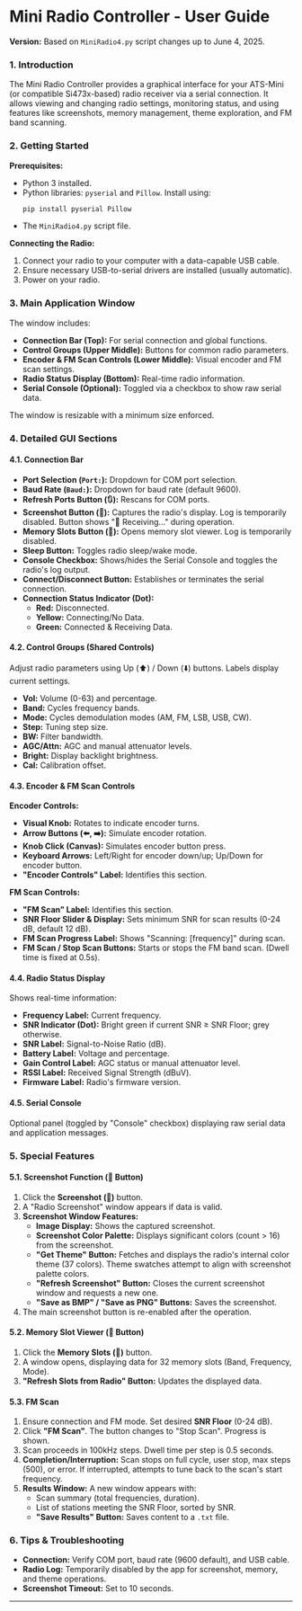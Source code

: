 # Mini Radio Controller - User Guide

**Version:** Based on `MiniRadio4.py` script changes up to June 4, 2025.

### 1. Introduction

The Mini Radio Controller provides a graphical interface for your ATS-Mini (or compatible Si473x-based) radio receiver via a serial connection. It allows viewing and changing radio settings, monitoring status, and using features like screenshots, memory management, theme exploration, and FM band scanning.

### 2. Getting Started

**Prerequisites:**
* Python 3 installed.
* Python libraries: `pyserial` and `Pillow`. Install using:
    ```bash
    pip install pyserial Pillow
    ```
* The `MiniRadio4.py` script file.

**Connecting the Radio:**
1.  Connect your radio to your computer with a data-capable USB cable.
2.  Ensure necessary USB-to-serial drivers are installed (usually automatic).
3.  Power on your radio.

### 3. Main Application Window

The window includes:
* **Connection Bar (Top):** For serial connection and global functions.
* **Control Groups (Upper Middle):** Buttons for common radio parameters.
* **Encoder & FM Scan Controls (Lower Middle):** Visual encoder and FM scan settings.
* **Radio Status Display (Bottom):** Real-time radio information.
* **Serial Console (Optional):** Toggled via a checkbox to show raw serial data.

The window is resizable with a minimum size enforced.

### 4. Detailed GUI Sections

#### 4.1. Connection Bar

* **Port Selection (`Port:`):** Dropdown for COM port selection.
* **Baud Rate (`Baud:`):** Dropdown for baud rate (default 9600).
* **Refresh Ports Button (🔃):** Rescans for COM ports.
* **Screenshot Button (📸):** Captures the radio's display. Log is temporarily disabled. Button shows "📸 Receiving..." during operation.
* **Memory Slots Button (💾):** Opens memory slot viewer. Log is temporarily disabled.
* **Sleep Button:** Toggles radio sleep/wake mode.
* **Console Checkbox:** Shows/hides the Serial Console and toggles the radio's log output.
* **Connect/Disconnect Button:** Establishes or terminates the serial connection.
* **Connection Status Indicator (Dot):**
    * **Red:** Disconnected.
    * **Yellow:** Connecting/No Data.
    * **Green:** Connected & Receiving Data.

#### 4.2. Control Groups (Shared Controls)

Adjust radio parameters using Up (⬆️) / Down (⬇️) buttons. Labels display current settings.
* **Vol:** Volume (0-63) and percentage.
* **Band:** Cycles frequency bands.
* **Mode:** Cycles demodulation modes (AM, FM, LSB, USB, CW).
* **Step:** Tuning step size.
* **BW:** Filter bandwidth.
* **AGC/Attn:** AGC and manual attenuator levels.
* **Bright:** Display backlight brightness.
* **Cal:** Calibration offset.

#### 4.3. Encoder & FM Scan Controls

**Encoder Controls:**
* **Visual Knob:** Rotates to indicate encoder turns.
* **Arrow Buttons (⬅️, ➡️):** Simulate encoder rotation.
* **Knob Click (Canvas):** Simulates encoder button press.
* **Keyboard Arrows:** Left/Right for encoder down/up; Up/Down for encoder button.
* **"Encoder Controls" Label:** Identifies this section.

**FM Scan Controls:**
* **"FM Scan" Label:** Identifies this section.
* **SNR Floor Slider & Display:** Sets minimum SNR for scan results (0-24 dB, default 12 dB).
* **FM Scan Progress Label:** Shows "Scanning: [frequency]" during scan.
* **FM Scan / Stop Scan Buttons:** Starts or stops the FM band scan. (Dwell time is fixed at 0.5s).

#### 4.4. Radio Status Display

Shows real-time information:
* **Frequency Label:** Current frequency.
* **SNR Indicator (Dot):** Bright green if current SNR ≥ SNR Floor; grey otherwise.
* **SNR Label:** Signal-to-Noise Ratio (dB).
* **Battery Label:** Voltage and percentage.
* **Gain Control Label:** AGC status or manual attenuator level.
* **RSSI Label:** Received Signal Strength (dBuV).
* **Firmware Label:** Radio's firmware version.

#### 4.5. Serial Console

Optional panel (toggled by "Console" checkbox) displaying raw serial data and application messages.

### 5. Special Features

#### 5.1. Screenshot Function (📸 Button)

1.  Click the **Screenshot (📸)** button.
2.  A "Radio Screenshot" window appears if data is valid.
3.  **Screenshot Window Features:**
    * **Image Display:** Shows the captured screenshot.
    * **Screenshot Color Palette:** Displays significant colors (count > 16) from the screenshot.
    * **"Get Theme" Button:** Fetches and displays the radio's internal color theme (37 colors). Theme swatches attempt to align with screenshot palette colors.
    * **"Refresh Screenshot" Button:** Closes the current screenshot window and requests a new one.
    * **"Save as BMP" / "Save as PNG" Buttons:** Saves the screenshot.
4.  The main screenshot button is re-enabled after the operation.

#### 5.2. Memory Slot Viewer (💾 Button)

1.  Click the **Memory Slots (💾)** button.
2.  A window opens, displaying data for 32 memory slots (Band, Frequency, Mode).
3.  **"Refresh Slots from Radio" Button:** Updates the displayed data.

#### 5.3. FM Scan

1.  Ensure connection and FM mode. Set desired **SNR Floor** (0-24 dB).
2.  Click **"FM Scan"**. The button changes to "Stop Scan". Progress is shown.
3.  Scan proceeds in 100kHz steps. Dwell time per step is 0.5 seconds.
4.  **Completion/Interruption:** Scan stops on full cycle, user stop, max steps (500), or error. If interrupted, attempts to tune back to the scan's start frequency.
5.  **Results Window:** A new window appears with:
    * Scan summary (total frequencies, duration).
    * List of stations meeting the SNR Floor, sorted by SNR.
    * **"Save Results" Button:** Saves content to a `.txt` file.

### 6. Tips & Troubleshooting

* **Connection:** Verify COM port, baud rate (9600 default), and USB cable.
* **Radio Log:** Temporarily disabled by the app for screenshot, memory, and theme operations.
* **Screenshot Timeout:** Set to 10 seconds.

---
